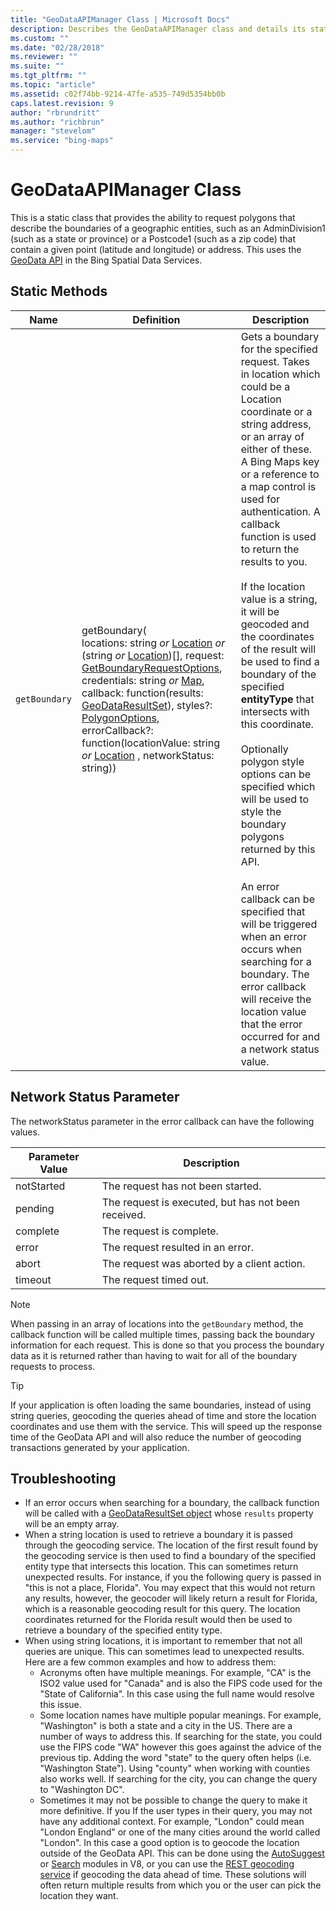```yaml
---
title: "GeoDataAPIManager Class | Microsoft Docs"
description: Describes the GeoDataAPIManager class and details its static methods, network status parameter, and troubleshooting tips.
ms.custom: ""
ms.date: "02/28/2018"
ms.reviewer: ""
ms.suite: ""
ms.tgt_pltfrm: ""
ms.topic: "article"
ms.assetid: c02f74bb-9214-47fe-a535-749d5354bb0b
caps.latest.revision: 9
author: "rbrundritt"
ms.author: "richbrun"
manager: "stevelom"
ms.service: "bing-maps"
---
```


# GeoDataAPIManager Class

This is a static class that provides the ability to request polygons that describe the boundaries of a geographic entities, such as an AdminDivision1 (such as a state or province) or a Postcode1 (such as a zip code) that contain a given point (latitude and longitude) or address. This uses the [GeoData API](../../../spatial-data-services/geodata-api.md) in the Bing Spatial Data Services.

## Static Methods

Name                    | Definition | Description
----------------------- | ---------- | --------------------------------
`getBoundary`           | getBoundary(<br/>locations: string _or_ [Location](../../map-control-api/location-class.md) _or_ (string _or_ [Location](../../map-control-api/location-class.md))[], request: [GetBoundaryRequestOptions](getboundaryrequestoptions-object.md), credentials: string _or_ [Map](../../map-control-api/map-class.md), callback: function(results: [GeoDataResultSet](geodataresultset-object.md)), styles?: [PolygonOptions](../../map-control-api/polygonoptions-object.md), errorCallback?: function(locationValue: string _or_ [Location](../../map-control-api/location-class.md) , networkStatus: string)) | Gets a boundary for the specified request. Takes in location which could be a Location coordinate or a string address, or an array of either of these. A Bing Maps key or a reference to a map control is used for authentication. A callback function is used to return the results to you.<br/><br/>If the location value is a string, it will be geocoded and the coordinates of the result will be used to find a boundary of the specified **entityType** that intersects with this coordinate.<br/><br/>Optionally polygon style options can be specified which will be used to style the boundary polygons returned by this API.<br/><br/>An error callback can be specified that will be triggered when an error occurs when searching for a boundary. The error callback will receive the location value that the error occurred for and a network status value. 

## Network Status Parameter

The networkStatus parameter in the error callback can have the following values.

| Parameter Value | Description                                         |
|-----------------|-----------------------------------------------------|
| notStarted      | The request has not been started.                   |
| pending         | The request is executed, but has not been received. |
| complete        | The request is complete.                            |
| error           | The request resulted in an error.                   |
| abort           | The request was aborted by a client action.         |
| timeout         | The request timed out.                              |

> [!NOTE]
> When passing in an array of locations into the `getBoundary` method, the callback function will be called multiple times, passing back the boundary information for each request. This is done so that you process the boundary data as it is returned rather than having to wait for all of the boundary requests to process.

> [!TIP]
> If your application is often loading the same boundaries, instead of using string queries, geocoding the queries ahead of time and store the location coordinates and use them with the service. This will speed up the response time of the GeoData API and will also reduce the number of geocoding transactions generated by your application.

## Troubleshooting

* If an error occurs when searching for a boundary, the callback function will be called with a [GeoDataResultSet object](geodataresultset-object.md) whose `results` property will be an empty array.
* When a string location is used to retrieve a boundary it is passed through the geocoding service. The location of the first result found by the geocoding service is then used to find a boundary of the specified entity type that intersects this location. This can sometimes return unexpected results. For instance, if you the following query is passed in "this is not a place, Florida". You may expect that this would not return any results, however, the geocoder will likely return a result for Florida, which is a reasonable geocoding result for this query. The location coordinates returned for the Florida result would then be used to retrieve a boundary of the specified entity type.
*  When using string locations, it is important to remember that not all queries are unique. This can sometimes lead to unexpected results. Here are a few common examples and how to address them:
    * Acronyms often have multiple meanings. For example, "CA" is the ISO2 value used for "Canada" and is also the FIPS code used for the "State of California". In this case using the full name would resolve this issue.
    * Some location names have multiple popular meanings. For example, "Washington" is both a state and a city in the US. There are a number of ways to address this. If searching for the state, you could use the FIPS code "WA" however this goes against the advice of the previous tip. Adding the word "state" to the query often helps (i.e. "Washington State"). Using "county" when working with counties also works well. If searching for the city, you can change the query to "Washington DC". 
	* Sometimes it may not be possible to change the query to make it more definitive. If you If the user types in their query, you may not have any additional context. For example, "London" could mean "London England" or one of the many cities around the world called "London". In this case a good option is to geocode the location outside of the GeoData API. This can be done using the [AutoSuggest](../autosuggest-module/index.md) or [Search](../search-module/index.md) modules in V8, or you can use the [REST geocoding service](../../../rest-services/index.md) if geocoding the data ahead of time. These solutions will often return multiple results from which you or the user can pick the location they want.
